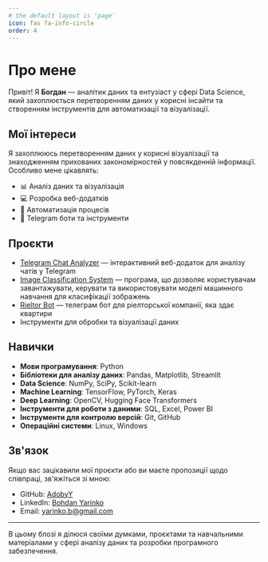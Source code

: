```yaml
---
# the default layout is 'page'
icon: fas fa-info-circle
order: 4
---
```


# Про мене

Привіт! Я **Богдан** — аналітик даних та ентузіаст у сфері Data Science, який захоплюється перетворенням даних у корисні інсайти та створенням інструментів для автоматизації та візуалізації.

## Мої інтереси

Я захоплююсь перетворенням даних у корисні візуалізації та знаходженням прихованих закономірностей у повсякденній інформації. Особливо мене цікавлять:

- 📊 Аналіз даних та візуалізація
- 💻 Розробка веб-додатків
- 🤖 Автоматизація процесів
- 📱 Telegram боти та інструменти

## Проєкти

- [Telegram Chat Analyzer](https://github.com/AdobyY/telegram-chat-analyzer) — інтерактивний веб-додаток для аналізу чатів у Telegram
- [Image Classification System](https://github.com/AdobyY/ImageClassificationSystem) — програма, що дозволяє користувачам завантажувати, керувати та використовувати моделі машинного навчання для класифікації зображень
- [Rieltor Bot](https://github.com/AdobyY/rieltor_bot) — телеграм бот для ріелторської компанії, яка здає квартири
- Інструменти для обробки та візуалізації даних

## Навички

- **Мови програмування**: Python
- **Бібліотеки для аналізу даних**: Pandas, Matplotlib, Streamlit
- **Data Science**: NumPy, SciPy, Scikit-learn
- **Machine Learning**: TensorFlow, PyTorch, Keras
- **Deep Learning**: OpenCV, Hugging Face Transformers
- **Інструменти для роботи з даними**: SQL, Excel, Power BI
- **Інструменти для контролю версій**: Git, GitHub
- **Операційні системи**: Linux, Windows

## Зв'язок

Якщо вас зацікавили мої проєкти або ви маєте пропозиції щодо співпраці, зв'яжіться зі мною:

- GitHub: [AdobyY](https://github.com/AdobyY)
- LinkedIn: [Bohdan Yarinko](https://www.linkedin.com/in/bohdan-yarinko-338816269/)
- Email: yarinko.b@gmail.com

---

В цьому блозі я ділюся своїми думками, проєктами та навчальними матеріалами у сфері аналізу даних та розробки програмного забезпечення.
